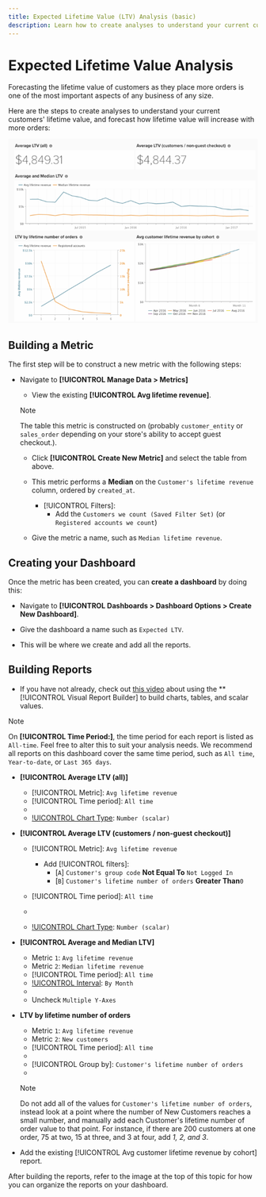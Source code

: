 ```yaml
---
title: Expected Lifetime Value (LTV) Analysis (basic)
description: Learn how to create analyses to understand your current customers' lifetime value, and forecast how lifetime value will increase with more orders. 
---
```

# Expected Lifetime Value Analysis

Forecasting the lifetime value of customers as they place more orders is one of the most important aspects of any business of any size.

Here are the steps to create analyses to understand your current customers' lifetime value, and forecast how lifetime value will increase with more orders:

![expected lifetime value](../../assets/expected_ltv_720.png)

## Building a Metric

The first step will be to construct a new metric with the following steps:
* Navigate to **[!UICONTROL Manage Data > Metrics]**
  * View the existing **[!UICONTROL Avg lifetime revenue]**.

   >[!NOTE]
   >
   >The table this metric is constructed on (probably `customer_entity` or `sales_order` depending on your store's ability to accept guest checkout.).

  * Click **[!UICONTROL Create New Metric]** and select the table from above.
  * This metric performs a **Median** on the `Customer's lifetime revenue` column, ordered by `created_at`.
    * [!UICONTROL Filters]:
      * Add the `Customers we count (Saved Filter Set)` (or `Registered accounts we count`)

  * Give the metric a name, such as `Median lifetime revenue`.

## Creating your Dashboard

Once the metric has been created, you can **create a dashboard** by doing this:
* Navigate to **[!UICONTROL Dashboards > Dashboard Options > Create New Dashboard]**.
* Give the dashboard a name such as `Expected LTV`.

* This will be where we create and add all the reports.

## Building Reports

* If you have not already, check out [this video](https://fast.wistia.net/embed/iframe/24zz7wmjrt) about using the **[!UICONTROL Visual Report Builder] to build charts, tables, and scalar values.

>[!NOTE]
>
>On **[!UICONTROL Time Period:]**, the time period for each report is listed as `All-time`. Feel free to alter this to suit your analysis needs. We recommend all reports on this dashboard cover the same time period, such as `All time`, `Year-to-date`, or `Last 365 days`.

* **[!UICONTROL Average LTV (all)]**
  * [!UICONTROL Metric]: `Avg lifetime revenue`
  * [!UICONTROL Time period]: `All time`
  * [!UICONTROL Interval]: `None`
  * [!UICONTROL Chart Type]: `Number (scalar)`

* **[!UICONTROL Average LTV (customers / non-guest checkout)]**
  * [!UICONTROL Metric]: `Avg lifetime revenue`
    * Add [!UICONTROL filters]:
      * [`A`] `Customer's group code` **Not Equal To** `Not Logged In`
      * [`B`] `Customer's lifetime number of orders` **Greater Than**`0`

  * [!UICONTROL Time period]: `All time`
  * [!UICONTROL Interval]: `None`
  * [!UICONTROL Chart Type]: `Number (scalar)`

* **[!UICONTROL Average and Median LTV]**
  * Metric `1`: `Avg lifetime revenue`
  * Metric `2`: `Median lifetime revenue`
  * [!UICONTROL Time period]: `All time`
  * [!UICONTROL Interval]: `By Month`
  * [!UICONTROL Chart Type]: `Line`
  * Uncheck `Multiple Y-Axes`

* **LTV by lifetime number of orders**
  * Metric `1`: `Avg lifetime revenue`
  * Metric `2`: `New customers`
  * [!UICONTROL Time period]: `All time`
  * [!UICONTROL Interval]: `None`
  * [!UICONTROL Group by]: `Customer's lifetime number of orders`
  * [!UICONTROL Chart Type]: `Line`

   >[!NOTE]
   >
   >Do not add all of the values for `Customer's lifetime number of orders`, instead look at a point where the number of New Customers reaches a small number, and manually add each Customer's lifetime number of order value to that point. For instance, if there are 200 customers at one order, 75 at two, 15 at three, and 3 at four, add *1, 2, and 3*.

* Add the existing [!UICONTROL Avg customer lifetime revenue by cohort] report.

After building the reports, refer to the image at the top of this topic for how you can organize the reports on your dashboard.
